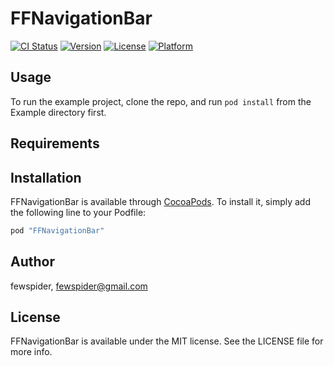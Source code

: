 # FFNavigationBar

[![CI Status](http://img.shields.io/travis/fewspider/FFNavigationBar.svg?style=flat)](https://travis-ci.org/fewspider/FFNavigationBar)
[![Version](https://img.shields.io/cocoapods/v/FFNavigationBar.svg?style=flat)](http://cocoapods.org/pods/FFNavigationBar)
[![License](https://img.shields.io/cocoapods/l/FFNavigationBar.svg?style=flat)](http://cocoapods.org/pods/FFNavigationBar)
[![Platform](https://img.shields.io/cocoapods/p/FFNavigationBar.svg?style=flat)](http://cocoapods.org/pods/FFNavigationBar)

## Usage

To run the example project, clone the repo, and run `pod install` from the Example directory first.

## Requirements

## Installation

FFNavigationBar is available through [CocoaPods](http://cocoapods.org). To install
it, simply add the following line to your Podfile:

```ruby
pod "FFNavigationBar"
```

## Author

fewspider, fewspider@gmail.com

## License

FFNavigationBar is available under the MIT license. See the LICENSE file for more info.
